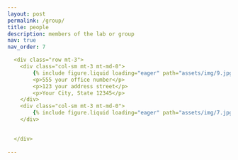 ```yaml
---
layout: post
permalink: /group/
title: people
description: members of the lab or group
nav: true
nav_order: 7

  <div class="row mt-3">
    <div class="col-sm mt-3 mt-md-0">
        {% include figure.liquid loading="eager" path="assets/img/9.jpg" class="img-fluid rounded z-depth-1" %}
        <p>555 your office number</p>
        <p>123 your address street</p>
        <p>Your City, State 12345</p>
    </div>
    <div class="col-sm mt-3 mt-md-0">
        {% include figure.liquid loading="eager" path="assets/img/7.jpg" class="img-fluid rounded z-depth-1" %}
    </div>

      
  </div>
    
---
```

